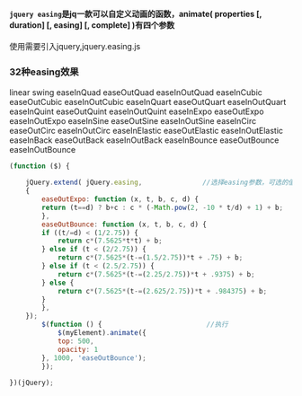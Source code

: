 #### `jquery easing`是jq一款可以自定义动画的函数，animate( properties [, duration] [, easing] [, complete] )有四个参数

使用需要引入jquery,jquery.easing.js

### 32种easing效果

linear
swing
easeInQuad
easeOutQuad
easeInOutQuad
easeInCubic
easeOutCubic
easeInOutCubic
easeInQuart
easeOutQuart
easeInOutQuart
easeInQuint
easeOutQuint
easeInOutQuint
easeInExpo
easeOutExpo
easeInOutExpo
easeInSine
easeOutSine
easeInOutSine
easeInCirc
easeOutCirc
easeInOutCirc
easeInElastic
easeOutElastic
easeInOutElastic
easeInBack
easeOutBack
easeInOutBack
easeInBounce
easeOutBounce
easeInOutBounce

```javascript
(function ($) {
				
	jQuery.extend( jQuery.easing,               //选择easing参数，可选的值有32种
	{  
	    easeOutExpo: function (x, t, b, c, d) {  
		return (t==d) ? b+c : c * (-Math.pow(2, -10 * t/d) + 1) + b;  
	    },  
	    easeOutBounce: function (x, t, b, c, d) {  
		if ((t/=d) < (1/2.75)) {  
		    return c*(7.5625*t*t) + b;  
		} else if (t < (2/2.75)) {  
		    return c*(7.5625*(t-=(1.5/2.75))*t + .75) + b;  
		} else if (t < (2.5/2.75)) {  
		    return c*(7.5625*(t-=(2.25/2.75))*t + .9375) + b;  
		} else {  
		    return c*(7.5625*(t-=(2.625/2.75))*t + .984375) + b;  
		}  
	    },  
	}); 
        $(function () {                          //执行
            $(myElement).animate({  
		    top: 500,  
		    opacity: 1  
		}, 1000, 'easeOutBounce');  
        });
			
})(jQuery);

```
